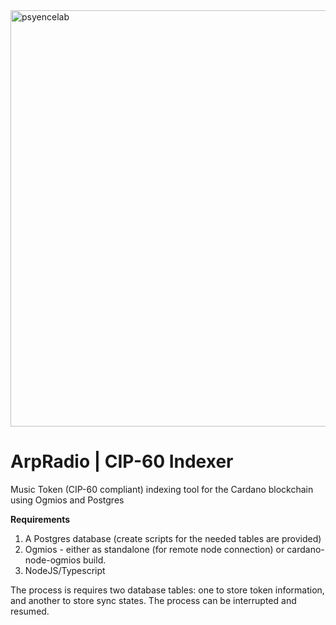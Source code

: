 <img width="666" alt="psyencelab" src="https://github.com/user-attachments/assets/e1d10ccd-a411-4d85-9fb0-549f6ca36bcd" />

#                                           ArpRadio | CIP-60 Indexer
Music Token (CIP-60 compliant) indexing tool for the Cardano blockchain using Ogmios and Postgres

**Requirements**
   1.  A Postgres database (create scripts for the needed tables are provided)
   2.  Ogmios - either as standalone (for remote node connection) or cardano-node-ogmios build.
   3.  NodeJS/Typescript

      

   The process is requires two database tables: one to store token information, and another to store sync states.  The process can be interrupted and resumed.



